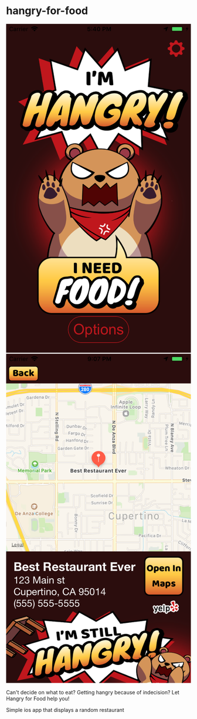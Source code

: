 # hangry-for-food

![alt text](Documentation/home.png)
![alt text](Documentation/map.png)

Can't decide on what to eat? Getting hangry because of indecision? Let Hangry for Food help you!

Simple ios app that displays a random restaurant
